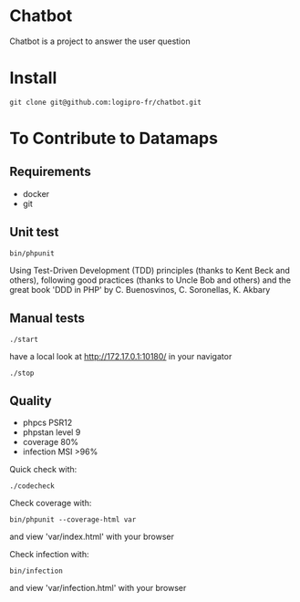 # Chatbot

Chatbot is a project to answer the user question

# Install

```console
git clone git@github.com:logipro-fr/chatbot.git
```

# To Contribute to Datamaps

## Requirements

* docker
* git


## Unit test

```console
bin/phpunit
```

Using Test-Driven Development (TDD) principles (thanks to Kent Beck and others), following good practices (thanks to Uncle Bob and others) and the great book 'DDD in PHP' by C. Buenosvinos, C. Soronellas, K. Akbary

## Manual tests

```console
./start
```
have a local look at http://172.17.0.1:10180/ in your navigator

```console
./stop
```

## Quality

* phpcs PSR12
* phpstan level 9
* coverage 80%
* infection MSI >96%

Quick check with:
```console
./codecheck
```

Check coverage with:
```console
bin/phpunit --coverage-html var
```
and view 'var/index.html' with your browser

Check infection with:
```console
bin/infection
```
and view 'var/infection.html' with your browser
